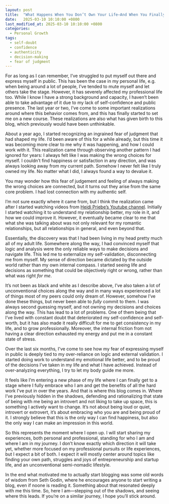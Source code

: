 ```yaml
---
layout: post
title:  "What Happens When You Don’t Own Your Life—And When You Finally Do"
date:   2025-03-10 10:10:00 +0800
last_modified_at: 2025-03-10 10:10:00 +0800
categories:
  - Personal Growth
tags:
  - self-doubt
  - confidence
  - authenticity
  - decision-making
  - fear of judgment
---
```


For as long as I can remember, I’ve struggled to put myself out there and express myself in public. This has been the case in my personal life, e.g. when being around a lot of people, I’ve tended to mute myself and let others take the stage. However, it has severely affected my professional life too. While I know I have a strong background and capacity, I haven’t been able to take advantage of it due to my lack of self-confidence and public presence. The last year or two, I’ve come to some important realizations around where this behavior comes from, and this has finally started to set me on a new course. These realizations are also what has given birth to this blog, which previously would have been unthinkable.

About a year ago, I started recognizing an ingrained fear of judgment that had shaped my life. I’d been aware of this for a while already, but this time it was becoming more clear to me why it was happening, and how I could work with it. This realization came through observing another pattern I had ignored for years: I always felt like I was making the wrong choices for myself. I couldn’t find happiness or satisfaction in any direction, and was always looking away from my current path. Somehow I never felt like I truly owned my life. No matter what I did, I always found a way to devalue it.

You may wonder how this fear of judgement and feeling of always making the wrong choices are connected, but it turns out they arise from the same core problem. I had lost connection with my authentic self.

I’m not sure exactly where it came from, but I think the realization came after I started watching videos from [Heidi Priebe’s Youtube channel](https://www.youtube.com/@heidipriebe1). Initially I started watching it to understand my relationship better, my role in it, and how we could improve it. However, it eventually became clear to me that what she was talking about was not only relevant for my romantic relationships, but all relationships in general, and even beyond that.

Essentially, the discovery was that I had been living in my head pretty much all of my adult life. Somewhere along the way, I had convinced myself that logic and analysis were the only reliable ways to make decisions and navigate life. This led me to externalize my self-validation, disconnecting me from myself. My sense of direction became dictated by the outside world rather than my own internal compass. I started seeing life and decisions as something that could be objectively right or wrong, rather than what was right *for me*.

It’s not been as black and white as I describe above, I’ve also taken a lot of unconventional choices along the way and in many ways experienced a lot of things most of my peers could only dream of. However, somehow I’ve done these things, but never been able to *fully* commit to them. I was always second guessing myself, and not owning my decisions and choices along the way. This has lead to a lot of problems. One of them being that I’ve lived with constant doubt that deteriorated my self-confidence and self-worth, but it has also made it really difficult for me to get consistency in my life, and to grow professionally. Moreover, the internal friction from not having a clear direction exhausted my energy and put me in a constant state of stress.

Over the last six months, I’ve come to see how my fear of expressing myself in public is deeply tied to my over-reliance on logic and external validation. I started doing work to understand my emotional life better, and to be proud of the decisions I’ve taken in my life and what I have achieved. Instead of over-analyzing everything, I try to let my body guide me more. 

It feels like I’m entering a new phase of my life where I can finally get to a stage where I fully embrace who I am and get the benefits of all the hard work I’ve put in over the years. And that is where this blog comes in. Where I’ve previously hidden in the shadows, defending and rationalizing that state of being with me being an introvert and not liking to take up space, this is something I actively want to change. It’s not about being loud or quiet, introvert or extrovert, it’s about embracing who you are and being proud of it. I strongly believe that this is the only way I can find happiness, but also the only way I can make an impression in this world. 

So this represents the moment where I open up. I will start sharing my experiences, both personal and professional, standing for who I am and where I am in my journey. I don’t know exactly which direction it will take yet, whether more focused on my professional pursuits or life experiences, but I expect a bit of both. I expect it will mostly center around topics like finding your own path, struggles and joys of entrepreneurship and  startup life, and an unconventional semi-nomadic lifestyle. 

In the end what motivated me to actually start blogging was some old words of wisdom from Seth Godin, where he encourages anyone to start writing a blog, even if noone is reading it. Something about that resonated deeply with me this time. So, here I am—stepping out of the shadows, and seeing where this leads. If you’re on a similar journey, I hope you’ll stick around.
